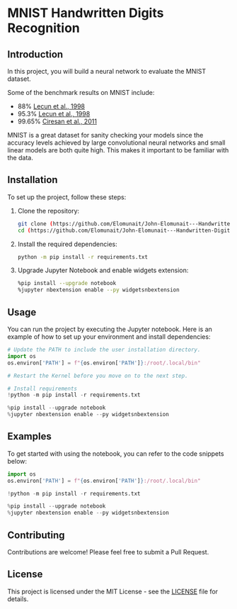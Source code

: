 # MNIST Handwritten Digits Recognition

## Introduction
In this project, you will build a neural network to evaluate the MNIST dataset.

Some of the benchmark results on MNIST include:
- 88% [Lecun et al., 1998](https://hal.science/hal-03926082/document)
- 95.3% [Lecun et al., 1998](https://hal.science/hal-03926082v1/document)
- 99.65% [Ciresan et al., 2011](http://people.idsia.ch/~juergen/ijcai2011.pdf)

MNIST is a great dataset for sanity checking your models since the accuracy levels achieved by large convolutional neural networks and small linear models are both quite high. This makes it important to be familiar with the data.

## Installation
To set up the project, follow these steps:

1. Clone the repository:
    ```bash
    git clone (https://github.com/Elomunait/John-Elomunait---Handwritten-Digits-Classifier-with-PyTorch.git)
    cd (https://github.com/Elomunait/John-Elomunait---Handwritten-Digits-Classifier-with-PyTorch)
    ```

2. Install the required dependencies:
    ```bash
    python -m pip install -r requirements.txt
    ```

3. Upgrade Jupyter Notebook and enable widgets extension:
    ```bash
    %pip install --upgrade notebook
    %jupyter nbextension enable --py widgetsnbextension
    ```

## Usage
You can run the project by executing the Jupyter notebook. Here is an example of how to set up your environment and install dependencies:

```python
# Update the PATH to include the user installation directory. 
import os
os.environ['PATH'] = f"{os.environ['PATH']}:/root/.local/bin"

# Restart the Kernel before you move on to the next step.

# Install requirements
!python -m pip install -r requirements.txt

%pip install --upgrade notebook
%jupyter nbextension enable --py widgetsnbextension
```

## Examples
To get started with using the notebook, you can refer to the code snippets below:

```python
import os
os.environ['PATH'] = f"{os.environ['PATH']}:/root/.local/bin"

!python -m pip install -r requirements.txt

%pip install --upgrade notebook
%jupyter nbextension enable --py widgetsnbextension
```

## Contributing
Contributions are welcome! Please feel free to submit a Pull Request.

## License
This project is licensed under the MIT License - see the [LICENSE](LICENSE) file for details.
